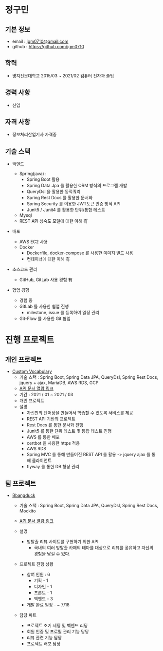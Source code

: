# 정구민

## 기본 정보

- email : jgm0710@gmail.com
- github : https://github.com/jgm0710

## 학력

- 명지전문대학교 2015/03 ~ 2021/02 컴퓨터 전자과 졸업

## 경력 사항

- 신입

## 자격 사항

- 정보처리산업기사 자격증

## 기술 스택

- 백엔드
  - Spring(java) : 
    - Spring Boot 활용
    - Spring Data Jpa 를 활용한 ORM 방식의 프로그램 개발
    - QueryDsl 을 활용한 동적쿼리
    - Spring Rest Docs 를 활용한 문서화
    - Spring Security 를 이용한 JWT토큰 인증 방식 API
    - Junit5 / Junit4 를 활용한 단위/통합 테스트
  - Mysql
  - REST API 성숙도 모델에 대한 이해 有

- 배포
  - AWS EC2 사용 
  - Docker 
    - Dockerfile, docker-compose 를 사용한 이미지 빌드 사용
    - 컨테이너에 대한 이해 有

- 소스코드 관리
  - GitHub, GitLab 사용 경험 有

- 협업 경험
  - 경험 중
  - GitLab 를 사용한 협업 진행
    - milestone, issue 를 등록하여 일정 관리
  - Git-Flow 를 사용한 Git 협업 



# 진행 프로젝트

## 개인 프로젝트

- [Custom Vocabulary](https://github.com/jgm0710/custom-vocabulary)
  - 기술 스택 : Spring Boot, Spring Data JPA, QueryDsl, Spring Rest Docs, jquery + ajax, MariaDB, AWS RDS, GCP
  - [API 문서 열람 링크](http://3.35.0.222:8080/docs/index.html)
  - 기간 : 2021 / 01 ~ 2021 / 03
  - 개인 프로젝트
  - 설명
    - 자신만의 단어장을 만들어서 학습할 수 있도록 서비스를 제공
    - REST API 기반의 프로젝트
    - Rest Docs 를 통한 문서화 진행
    - Junit5 를 통한 단위 테스트 및 통합 테스트 진행
    - AWS 를 통한 배포
    - certbot 을 사용한 https 적용
    - AWS RDS
    - Spring MVC 를 통해 만들어진 REST API 를 활용 -> jquery ajax 를 통해 클라이언트 
    - flyway 를 통한 DB 형상 관리

## 팀 프로젝트 

- [Bbangduck](https://github.com/jgm0710/Bbangduck/tree/develop)
  - 기술 스택 : Spring Boot, Spring Data JPA, QueryDsl, Spring Rest Docs, Mockito 
  - [API 문서 열람 링크](http://13.125.48.96:8080/docs/index.html)
  - 설명 
    - 방탈출 리뷰 사이트를 구현하기 위한 API
      - 국내의 여러 방탈출 카페의 테마를 대상으로 리뷰를 공유하고 자신의 경험을 남길 수 있다.

  - 프로젝트 진행 상황 
    - 참여 인원 : 6
      - 기획 - 1
      - 디자인 - 1 
      - 프론트 - 1 
      - 백엔드 - 3
    - 개발 완료 일정 - ~ 7/18 

  - 담당 파트 
    - 프로젝트 초기 세팅 및 백엔드 리딩
    - 회원 인증 및 프로필 관리 기능 담당
    - 리뷰 관련 기능 담당 
    - 프로젝트 배포 담당 